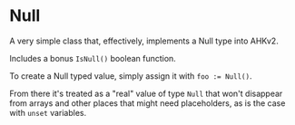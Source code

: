 # Null
A very simple class that, effectively, implements a Null type into AHKv2.

Includes a bonus `IsNull()` boolean function.

To create a Null typed value, simply assign it with `foo := Null()`.

From there it's treated as a "real" value of type `Null` that won't disappear from arrays and other places that might need placeholders, as is the case with `unset` variables.
